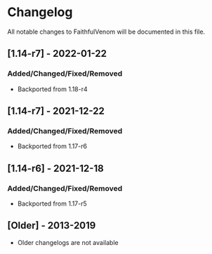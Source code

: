# Changelog
All notable changes to FaithfulVenom will be documented in this file.

## [1.14-r7] - 2022-01-22
### Added/Changed/Fixed/Removed
- Backported from 1.18-r4

## [1.14-r7] - 2021-12-22
### Added/Changed/Fixed/Removed
- Backported from 1.17-r6

## [1.14-r6] - 2021-12-18
### Added/Changed/Fixed/Removed
- Backported from 1.17-r5

## [Older] - 2013-2019
- Older changelogs are not available
